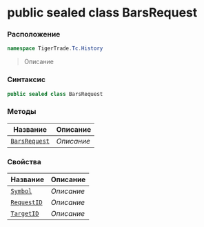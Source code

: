
# public sealed class BarsRequest
### Расположение
```csharp
namespace TigerTrade.Tc.History
```



> Описание

### Синтаксис
```csharp
public sealed class BarsRequest
```


### Методы
| Название | Описание |
| --- | --- |
| [`BarsRequest`](./BarsRequest.cs/Методы/BarsRequest.md) | *Описание* |

### Свойства
| Название | Описание |
| --- | --- |
| [`Symbol`](./BarsRequest.cs/Свойства/Symbol.md) | *Описание* |
| [`RequestID`](./BarsRequest.cs/Свойства/RequestID.md) | *Описание* |
| [`TargetID`](./BarsRequest.cs/Свойства/TargetID.md) | *Описание* |



